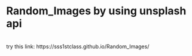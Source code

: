 # Random_Images by using unsplash api

<br>
try this link: https://sss1stclass.github.io/Random_Images/
